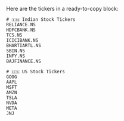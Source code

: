 Here are the tickers in a ready-to-copy block:

```
# 🇮🇳 Indian Stock Tickers
RELIANCE.NS
HDFCBANK.NS
TCS.NS
ICICIBANK.NS
BHARTIARTL.NS
SBIN.NS
INFY.NS
BAJFINANCE.NS
```

```
# 🇺🇸 US Stock Tickers
GOOG
AAPL
MSFT
AMZN
TSLA
NVDA
META
JNJ
```